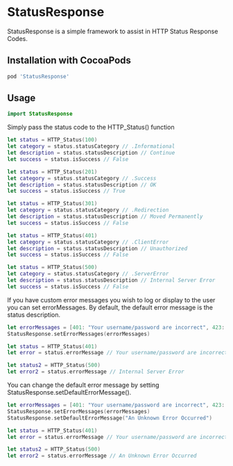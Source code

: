 # StatusResponse

StatusResponse is a simple framework to assist in HTTP Status Response Codes.

## Installation with CocoaPods

```ruby
pod 'StatusResponse'
```

## Usage

```swift
import StatusResponse
```

Simply pass the status code to the HTTP_Status() function

```swift
let status = HTTP_Status(100)
let category = status.statusCategory // .Informational
let description = status.statusDescription // Continue
let success = status.isSuccess // False
```

```swift
let status = HTTP_Status(201)
let category = status.statusCategory // .Success
let description = status.statusDescription // OK
let success = status.isSuccess // True
```

```swift
let status = HTTP_Status(301)
let category = status.statusCategory // .Redirection
let description = status.statusDescription // Moved Permanently
let success = status.isSuccess // False
```

```swift
let status = HTTP_Status(401)
let category = status.statusCategory // .ClientError
let description = status.statusDescription // Unauthorized
let success = status.isSuccess // False
```

```swift
let status = HTTP_Status(500)
let category = status.statusCategory // .ServerError
let description = status.statusDescription // Internal Server Error
let success = status.isSuccess // False
```

If you have custom error messages you wish to log or display to the user you can set errorMessages. By default, the default error message is the status description.

```swift
let errorMessages = [401: "Your username/password are incorrect", 423: "Your account is locked"]
StatusResponse.setErrorMessages(errorMessages)

let status = HTTP_Status(401)
let error = status.errorMessage // Your username/password are incorrect

let status2 = HTTP_Status(500)
let error2 = status.errorMessage // Internal Server Error
```

You can change the default error message by setting StatusResponse.setDefaultErrorMessage().

```swift
let errorMessages = [401: "Your username/password are incorrect", 423: "Your account is locked"]
StatusResponse.setErrorMessages(errorMessages)
StatusResponse.setDefaultErrorMessage("An Unknown Error Occurred")

let status = HTTP_Status(401)
let error = status.errorMessage // Your username/password are incorrect

let status2 = HTTP_Status(500)
let error2 = status.errorMessage // An Unknown Error Occurred
```

